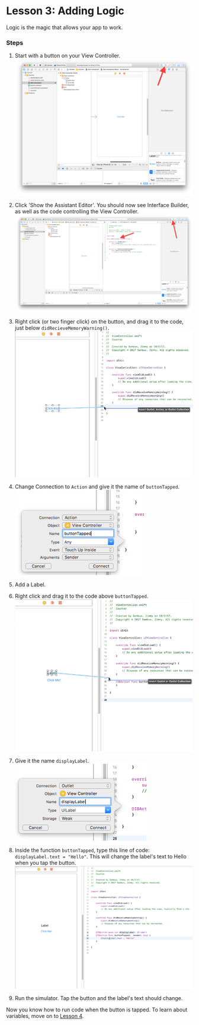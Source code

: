 # Lesson 3: Adding Logic

Logic is the magic that allows your app to work.

### Steps
1. Start with a button on your View Controller.
![Start](1-Start.png)

2. Click 'Show the Assistant Editor'. You should now see Interface Builder, as well as the code controlling the View Controller.
![Assistant Editor](2-AssistantEditor.png)

3. Right click (or two finger click) on the button, and drag it to the code, just below `didRecieveMemoryWarning()`.
![Drag Button](3-DragButton.png)

4. Change Connection to `Action` and give it the name of `buttonTapped`.
![Button properties](4-ButtonTapped.png)

5. Add a Label.
6. Right click and drag it to the code above `buttonTapped`.
![Drag Label](5-DragLabel.png)

7. Give it the name `displayLabel`.
![Label Properties](6-DisplayLabel.png)

8. Inside the function `buttonTapped`, type this line of code: `displayLabel.text = "Hello"`. This will change the label's text to Hello when you tap the button.
![Finished Code](7-FinishedCode.png)

9. Run the simulator. Tap the button and the label's text should change.

Now you know how to run code when the button is tapped. To learn about variables, move on to [Lesson 4](/Lesson_4/README.md).
